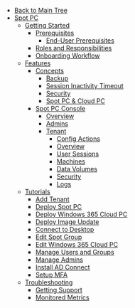 <!-- Table of Contents -->

- <a href="/" class="sidebar-home"><i data-feather="arrow-left" class="sidebar-back-icon"></i>Back to Main Tree</a>
- [Spot PC](spot-pc/)
  - [Getting Started](spot-pc/getting-started/)
    - [Prerequisites](spot-pc/getting-started/prerequisites/)
      - [End-User Prerequisites](spot-pc/getting-started/prerequisites/end-user-prerequisites)
    - [Roles and Responsibilities](spot-pc/getting-started/roles-and-responsibilities)
    - [Onboarding Workflow](spot-pc/getting-started/onboarding-workflow)
  - [Features](spot-pc/features/)
    - [Concepts](spot-pc/features/concepts/)
      - [Backup](spot-pc/features/concepts/backup)
      - [Session Inactivity Timeout](spot-pc/features/concepts/session-inactivity-timeout)
      - [Security](spot-pc/features/concepts/security)
      - [Spot PC & Cloud PC](spot-pc/features/concepts/spot-pc-and-cloud-pc)
    - [Spot PC Console](spot-pc/features/spot-pc-console/)
      - [Overview](spot-pc/features/spot-pc-console/overview)
      - [Admins](spot-pc/features/spot-pc-console/admins)
      - [Tenant](spot-pc/features/spot-pc-console/tenant/)
        - [Config Actions](spot-pc/features/spot-pc-console/tenant/config-actions)
        - [Overview](spot-pc/features/spot-pc-console/tenant/overview)
        - [User Sessions](spot-pc/features/spot-pc-console/tenant/user-sessions)
        - [Machines](spot-pc/features/spot-pc-console/tenant/machines)
        - [Data Volumes](spot-pc/features/spot-pc-console/tenant/data-volumes)
        - [Security](spot-pc/features/spot-pc-console/tenant/security)
        - [Logs](spot-pc/features/spot-pc-console/tenant/logs)
  - [Tutorials](spot-pc/tutorials/)
    - [Add Tenant](spot-pc/tutorials/add-tenant)
    - [Deploy Spot PC](spot-pc/tutorials/deploy-spot-pc)
    - [Deploy Windows 365 Cloud PC](spot-pc/tutorials/deploy-windows-365-cloud-pc)
    - [Deploy Image Update](spot-pc/tutorials/deploy-image-update)
    - [Connect to Desktop](spot-pc/tutorials/connect-to-desktop)
    - [Edit Spot Group](spot-pc/tutorials/edit-spot-group)
    - [Edit Windows 365 Cloud PC](spot-pc/tutorials/edit-w365)
    - [Manage Users and Groups](spot-pc/tutorials/manage-users-and-groups)
    - [Manage Admins](spot-pc/tutorials/manage-admins)
    - [Install AD Connect](spot-pc/tutorials/install-ad-connect)
    - [Setup MFA](spot-pc/tutorials/setup-mfa-conditional-access)
  - [Troubleshooting](spot-pc/troubleshooting/)
    - [Getting Support](spot-pc/troubleshooting/getting-support)
    - [Monitored Metrics](spot-pc/troubleshooting/monitored-metrics)


<!--      - [OS Patching](spot-pc/features/concepts/os-patching)
          - [Spot PC & Cloud PC](spot-pc/features/concepts/spot-pc-and-cloud-pc)
- [Spot PC](spot-pc/)
  - [Getting Started](spot-pc/getting-started/)
    - [Prerequisites](spot-pc/getting-started/prerequisites/)
      - [End-User Prerequisites](spot-pc/getting-started/prerequisites/end-user-prerequisites/)
    - [Service Summary](spot-pc/getting-started/service-summary/)
      - [Roles and Responsibilities](spot-pc/getting-started/service-summary/roles-and-responsibilities/)
    - [Onboarding Workflow](spot-pc/getting-started/onboarding-workflow)
      - [Planning and Design White Paper](spot-pc/getting-started/onboarding-workflow/planning-and-design-white-paper/)
      - [Data Migration Services](spot-pc/getting-started/onboarding-workflow/data-migration-services/)
      - [Tools and Strategies](spot-pc/getting-started/onboarding-workflow/tools-and-strategies/)
      - [Advanced Use Cases](spot-pc/getting-started/onboarding-workflow/advanced-use-cases/)
  - [Features](spot-pc/features/)
    - [Concepts](spot-pc/features/concepts/)
      - [Spot PC and Windows 365 Cloud PC](spot-pc/features/concepts/spot-pc-and-windows-365-cloud-pc/)
      - [Spot Groups](spot-pc/features/concepts/spot-groups/)
      - [Storage](spot-pc/features/concepts/storage/)
      - [Business Server](spot-pc/features/concepts/business-server/)
      - [Security Concepts](spot-pc/features/concepts/security-concepts/)
        - [User Security](spot-pc/features/concepts/security-concepts/user-security/)
        - [Admin Security](spot-pc/features/concepts/security-concepts/admin-security/)
        - [Machine Security](spot-pc/features/concepts/security-concepts/machine-security/)
      - [Images](spot-pc/features/concepts/images/)
      - [Patching](spot-pc/features/concepts/patching/)
      - [Backup](spot-pc/features/concepts/backup/)
      - [Azure AD Connect](spot-pc/features/concepts/azure-ad-connect/)
      - [Nightly Maintenance](spot-pc/features/concepts/nightly-maintenance/)
      - [Organizations](spot-pc/features/concepts/organizations/)
      - [Tenants](spot-pc/features/concepts/tenants/)
    - [Spot PC Console](spot-pc/features/spot-pc-console/)
      - [Overview](spot-pc/features/spot-pc-console/overview/)
      - [Admins](spot-pc/features/spot-pc-console/admins/)
      - [Support Issues](spot-pc/features/spot-pc-console/support-issues/)
      - [Invoice Details](spot-pc/features/spot-pc-console/invoice-details/)
      - [Add New Tenant](spot-pc/features/spot-pc-console/add-new-tenant/)
      - [Tenant](spot-pc/features/spot-pc-console/tenant/)
        - [Overview](spot-pc/features/spot-pc-console/tenant/overview/)
        - [User Sessions](spot-pc/features/spot-pc-console/tenant/user-sessions/)
        - [Machines](spot-pc/features/spot-pc-console/tenant/machines/)
        - [Data Volumes](spot-pc/features/spot-pc-console/tenant/data-volumes/)
        - [Security](spot-pc/features/spot-pc-console/tenant/security/)
        - [Alerts](spot-pc/features/spot-pc-console/tenant/alerts/)
        - [Logs](spot-pc/features/spot-pc-console/tenant/logs/)


      ]
    We discovered last week that you can input different SpotPC Custom log analytics tables:
SPOC_CL
ServerResource_CL
Spot_PC_Deployment_CL
SpotPcAgent_CL

and the default Azure tables:
AzureDiagnostics
Event
Heartbeat
Usage
WVDAgentHealthStatus
WVDCheckpoints
WVDConnections
WVDErrors
WVDHostRegistrations
WVDManagement
<https://teams.microsoft.com/l/message/19:1940a1eebf2f4fa7af7d390068951881@thread.tacv2/1641997747797?tenantId=4b0911a0-929b-4715-944b-c03745165b3a&amp;groupId=706924f6-2925-4827-941e-8129608cf17e&amp;parentMessageId=1641996375002&amp;teamName=VDS - Product Management &amp; Strategy&amp;channelName=General&amp;createdTime=1641997747797>

      - [Config Actions](spot-pc/features/spot-pc-console/tenant/config-actions)
        - [Windows 365](spot-pc/features/spot-pc-console/tenant/config-actionswindows-365/)
          - [Connections](spot-pc/features/spot-pc-console/tenant/config-actionswindows-365/connections/)
          - [Device Images](spot-pc/features/spot-pc-console/tenant/config-actionswindows-365/device-images/)
          - [Provisioning Policies](spot-pc/features/spot-pc-console/tenant/config-actionswindows-365/provisioning-policies/)
  - [Tutorials](spot-pc/tutorials/)
    - [Create Image](spot-pc/tutorials/create-image/)
    - [Deploy Image](spot-pc/tutorials/deploy-image/)
    - [Add/Remove App](spot-pc/tutorials/add-remove-app/)
    - [Deploy App](spot-pc/tutorials/deploy-app/)
    - [Assign App](spot-pc/tutorials/assign-app/)
    - [Connect to Desktop](spot-pc/tutorials/connect-to-desktop/)
    - [Manage Users and Groups](spot-pc/tutorials/manage-users-and-groups/)
    - [Restore from Backups](spot-pc/tutorials/restore-from-backups/)
    - [Manage Admins](spot-pc/tutorials/manage-admins/)
    - [Map Network Drive](spot-pc/tutorials/map-network-drive/)
    - [Add VPN](spot-pc/tutorials/add-vpn/)
    - [Configure Conditional Access](spot-pc/tutorials/configure-conditional-access/)
    - [Remove User](spot-pc/tutorials/remove-user/)
    - [Remove App](spot-pc/tutorials/remove-app/)
    - [Remove Image](spot-pc/tutorials/remove-image/)
    - [Remove Spot Group](spot-pc/tutorials/remove-spot-group/)
    - [Remove Tenant](spot-pc/tutorials/remove-tenant/)
  - [Troubleshooting](spot-pc/troubleshooting/)
    - [Getting Support](spot-pc/troubleshooting/getting-support/)
    - [Network Connectivity](spot-pc/troubleshooting/network-connectivity/)
    - [Resource Consumption](spot-pc/troubleshooting/resource-consumption/)
    - [Storage Performance](spot-pc/troubleshooting/storage-performance/)
    - [Storage Consumption](spot-pc/troubleshooting/storage-consumption/)
    - [Performance Data](spot-pc/troubleshooting/performance-data/)
    - [AVD Error Messages](spot-pc/troubleshooting/avd-error-messages/)
  - [Tips & Best Practices](spot-pc/tips-and-best-practices/)
    - [Teams Optimization](spot-pc/tips-and-best-practices/teams-optimization/)
    - [Printing and Scanning](spot-pc/tips-and-best-practices/printing-and-scanning/)
    - [USB Redirection](spot-pc/tips-and-best-practices/usb-redirection/)
  - [Tools & Integrations](spot-pc/tools-and-integrations/)
    - [Azure NetApp Files](spot-pc/tools-and-integrations/azure-netapp-files/)
    - [Azure B2C](spot-pc/tools-and-integrations/azure-b2c/)
    - [Azure Virtual Desktop](spot-pc/tools-and-integrations/azure-virtual-desktop/)
    - [Windows 365 Cloud PC](spot-pc/tools-and-integrations/windows-365-cloud-pc/)
    - [Microsoft Defender for Cloud](spot-pc/tools-and-integrations/microsoft-defender-for-cloud/)
    - [NetApp Cloud Insights](spot-pc/tools-and-integrations/netapp-cloud-insights/)
    - [NetApp Cloud Backup Service](spot-pc/tools-and-integrations/netapp-cloud-backup-service/)
    - [NetApp Cloud Sync](spot-pc/tools-and-integrations/netapp-cloud-sync/)
    - [Azure Files](spot-pc/tools-and-integrations/azure-files/)
    - [Azure Backup](spot-pc/tools-and-integrations/azure-backup/)
    - [Azure File Sync](spot-pc/tools-and-integrations/azure-file-sync/)
-->

